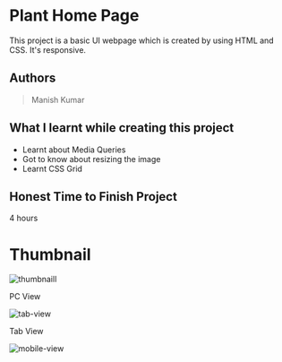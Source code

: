 
# Plant Home Page

This project is a basic UI webpage which is created by using HTML and CSS. It's responsive.





## Authors

 >Manish Kumar


## What I learnt while creating this project

- Learnt about Media Queries
- Got to know about resizing the image
- Learnt CSS Grid 



## Honest Time to Finish Project

4 hours


# Thumbnail

![thumbnaill](https://user-images.githubusercontent.com/102028645/183139389-46aeb936-9b5f-4bec-8c75-728967ca25b7.jpg)

PC View

![tab-view](https://user-images.githubusercontent.com/102028645/183141754-ae105bee-a9d3-41ec-ad84-95de22ea0107.jpg)

Tab View

![mobile-view](https://user-images.githubusercontent.com/102028645/183141810-c2f0d321-1f10-4298-9605-5147f567bfea.jpeg)


